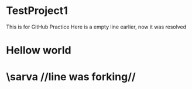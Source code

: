 # TestProject1
This is for GitHub Practice
Here is a empty line earlier, now it was resolved
<h1>Hellow world<h1>

\sarva 
//line was forking//

